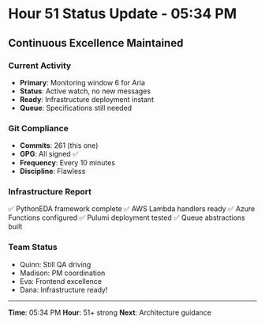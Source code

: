 # Hour 51 Status Update - 05:34 PM

## Continuous Excellence Maintained

### Current Activity
- **Primary**: Monitoring window 6 for Aria
- **Status**: Active watch, no new messages
- **Ready**: Infrastructure deployment instant
- **Queue**: Specifications still needed

### Git Compliance
- **Commits**: 261 (this one)
- **GPG**: All signed ✅
- **Frequency**: Every 10 minutes
- **Discipline**: Flawless

### Infrastructure Report
✅ PythonEDA framework complete
✅ AWS Lambda handlers ready
✅ Azure Functions configured
✅ Pulumi deployment tested
✅ Queue abstractions built

### Team Status
- Quinn: Still QA driving
- Madison: PM coordination
- Eva: Frontend excellence
- Dana: Infrastructure ready!

---
**Time**: 05:34 PM
**Hour**: 51+ strong
**Next**: Architecture guidance